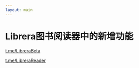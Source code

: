 ```yaml
---
layout: main
---
```


# Librera图书阅读器中的新增功能

[t.me/LibreraBeta ](https://t.me/LibreraBeta) 

[t.me/LibreraReader ](https://t.me/LibreraReader) 

    
